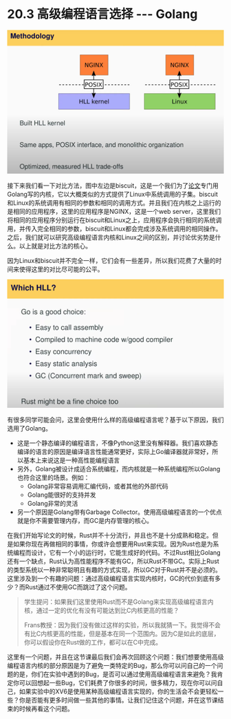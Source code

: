 # 20.3 高级编程语言选择 --- Golang

![](../.gitbook/assets/image%20%28752%29.png)

接下来我们看一下对比方法，图中左边是biscuit，这是一个我们为了[论文](https://pdos.csail.mit.edu/6.828/2020/readings/biscuit.pdf)专门用Golang写的内核，它以大概类似的方式提供了Linux中系统调用的子集。biscuit和Linux的系统调用有相同的参数和相同的调用方式。并且我们在内核之上运行的是相同的应用程序，这里的应用程序是NGINX，这是一个web server，这里我们将相同的应用程序分别运行在biscuit和Linux之上，应用程序会执行相同的系统调用，并传入完全相同的参数，biscuit和Linux都会完成涉及系统调用的相同操作。之后，我们就可以研究高级编程语言内核和Linux之间的区别，并讨论优劣势是什么。以上就是对比方法的核心。

因为Linux和biscuit并不完全一样，它们会有一些差异，所以我们花费了大量的时间来使得这里的对比尽可能的公平。

![](../.gitbook/assets/image%20%28806%29.png)

有很多同学可能会问，这里会使用什么样的高级编程语言呢？基于以下原因，我们选用了Golang。

* 这是一个静态编译的编程语言，不像Python这里没有解释器。我们喜欢静态编译的语言的原因是编译语言性能通常更好，实际上Go编译器就非常好，所以基本上来说这是一种高性能编程语言
* 另外，Golang被设计成适合系统编程，而内核就是一种系统编程所以Golang也符合这里的场景。例如：
  * Golang非常容易调用汇编代码，或者其他的外部代码
  * Golang能很好的支持并发
  * Golang非常的灵活
* 另一个原因是Golang带有Garbage Collector。使用高级编程语言的一个优点就是你不需要管理内存，而GC是内存管理的核心。

在我们开始写论文的时候，Rust并不十分流行，并且也不是十分成熟和稳定。但是如果你现在再做相同的事情，你或许会想要用Rust来实现。因为Rust也是为系统编程而设计，它有一个小的运行时，它能生成好的代码。不过Rust相比Golang还有一个缺点，Rust认为高性能程序不能有GC，所以Rust不带GC。实际上Rust的类型系统以一种非常聪明且有趣的方式实现，所以GC对于Rust并不是必须的。这里涉及到一个有趣的问题：通过高级编程语言实现内核时，GC的代价到底有多少？而Rust通过不使用GC而跳过了这个问题。

> 学生提问：如果我们这里使用Rust而不是Golang来实现高级编程语言内核，通过一定的优化有没有可能达到比C内核更高的性能？
>
> Frans教授：因为我们没有做过这样的实验，所以我就猜一下。我觉得不会有比C内核更高的性能，但是基本在同一个范围内。因为C是如此的底层，你可以假设你在Rust做的工作，都可以在C中完成。

这里有一个问题，并且在这节课最后我们会再次回顾这个问题：我们想要使用高级编程语言内核的部分原因是为了避免一类特定的Bug，那么你可以问自己的一个问题的是，你们在实验中遇到的Bug，是否可以通过使用高级编程语言来避免？我肯定你可以回想起一些Bug，它们耗费了你很多的时间，很多精力，现在你可以问自己，如果实验中的XV6是使用某种高级编程语言实现的，你的生活会不会更轻松一些？你是否能有更多时间做一些其他的事情。让我们记住这个问题，并在这节课结束的时候再看这个问题。


